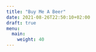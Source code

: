 ```yaml
---
title: "Buy Me A Beer"
date: 2021-08-26T22:50:10+02:00
draft: true
menu:
  main:
    weight: 40
---
```

